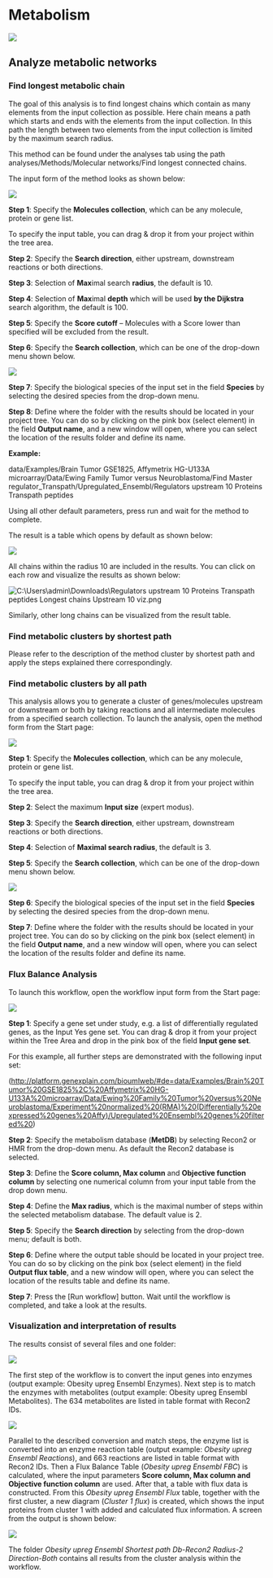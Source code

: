 # Metabolism

![](media/0fb63da1494f75eac021f7632690e129.png)

## Analyze metabolic networks

### Find longest metabolic chain

The goal of this analysis is to find longest chains which contain as many
elements from the input collection as possible. Here chain means a path which
starts and ends with the elements from the input collection. In this path the
length between two elements from the input collection is limited by the maximum
search radius. 

This method can be found under the analyses tab using the path
analyses/Methods/Molecular networks/Find longest connected chains.

The input form of the method looks as shown below:

![](media/6aac32763dcb85c70f7dba419b58a34c.png)

**Step 1**: Specify the **Molecules collection**, which can be any molecule,
protein or gene list.

To specify the input table, you can drag & drop it from your project within the
tree area.

**Step 2**: Specify the **Search direction**, either upstream, downstream
reactions or both directions.

**Step 3**: Selection of **Max**imal search **radius**, the default is 10.

**Step 4**: Selection of **Max**imal **depth** which will be used **by the Dijkstra** search algorithm, the default is 100.

**Step 5**: Specify the **Score cutoff** – Molecules with a Score lower than specified will be excluded from the result.

**Step 6**: Specify the **Search collection**, which can be one of the drop-down menu shown below.

![](media/b350bec02cf321b9025188e61b5ca6f3.png)

**Step 7**: Specify the biological species of the input set in the field
**Species** by selecting the desired species from the drop-down menu.

**Step 8**: Define where the folder with the results should be located in your
project tree. You can do so by clicking on the pink box (select element) in the
field **Output name**, and a new window will open, where you can select the
location of the results folder and define its name.

**Example:**

data/Examples/Brain Tumor GSE1825, Affymetrix HG-U133A microarray/Data/Ewing
Family Tumor versus Neuroblastoma/Find Master
regulator_Transpath/Upregulated_Ensembl/Regulators upstream 10 Proteins
Transpath peptides

Using all other default parameters, press run and wait for the method to
complete.

The result is a table which opens by default as shown below:

![](media/d6ec5e65c439a272a912d51abf738531.png)

All chains within the radius 10 are included in the results. You can click on
each row and visualize the results as shown below:

![C:\\Users\\admin\\Downloads\\Regulators upstream 10 Proteins Transpath peptides Longest chains Upstream 10 viz.png](media/b464e0cd8cec1a75faa78ecec8bb5c98.png)

Similarly, other long chains can be visualized from the result table.

### Find metabolic clusters by shortest path

Please refer to the description of the method cluster by shortest path and apply the steps explained there correspondingly.

### Find metabolic clusters by all path

This analysis allows you to generate a cluster of genes/molecules upstream or
downstream or both by taking reactions and all intermediate molecules from a
specified search collection. To launch the analysis, open the method form from
the Start page:

![](media/8625f7ed75f09e0432ac57eace3d2712.png)

**Step 1**: Specify the **Molecules collection**, which can be any molecule,
protein or gene list.

To specify the input table, you can drag & drop it from your project within the
tree area.

**Step 2**: Select the maximum **Input size** (expert modus).

**Step 3**: Specify the **Search direction**, either upstream, downstream
reactions or both directions.

**Step 4**: Selection of **Maximal search radius**, the default is 3.

**Step 5**: Specify the **Search collection**, which can be one of the drop-down
menu shown below.

![](media/229d3e222a23fb1fb2bc03f14445bd2d.png)

**Step 6**: Specify the biological species of the input set in the field
**Species** by selecting the desired species from the drop-down menu.

**Step 7**: Define where the folder with the results should be located in your
project tree. You can do so by clicking on the pink box (select element) in the
field **Output name**, and a new window will open, where you can select the
location of the results folder and define its name.

### Flux Balance Analysis

To launch this workflow, open the workflow input form from the Start page:

![](media/7e8f6395e0261e272402801af1f2e310.png)

**Step 1**: Specify a gene set under study, e.g. a list of differentially
regulated genes, as the Input Yes gene set. You can drag & drop it from your
project within the Tree Area and drop in the pink box of the field **Input gene
set**.

For this example, all further steps are demonstrated with the following input
set:

(http://platform.genexplain.com/bioumlweb/#de=data/Examples/Brain%20Tumor%20GSE1825%2C%20Affymetrix%20HG-U133A%20microarray/Data/Ewing%20Family%20Tumor%20versus%20Neuroblastoma/Experiment%20normalized%20(RMA)%20(Differentially%20expressed%20genes%20Affy)/Upregulated%20Ensembl%20genes%20filtered%20)

**Step 2**: Specify the metabolism database (**MetDB**) by selecting Recon2 or
HMR from the drop-down menu. As default the Recon2 database is selected.

**Step 3**: Define the **Score column, Max column** and **Objective function
column** by selecting one numerical column from your input table from the drop
down menu.

**Step 4**: Define the **Max radius**, which is the maximal number of steps
within the selected metabolism database. The default value is 2.

**Step 5**: Specify the **Search direction** by selecting from the drop-down
menu; default is both.

**Step 6**: Define where the output table should be located in your project
tree. You can do so by clicking on the pink box (select element) in the field
**Output flux table**, and a new window will open, where you can select the
location of the results table and define its name.

**Step 7**: Press the [Run workflow] button. Wait until the workflow is
completed, and take a look at the results.

### Visualization and interpretation of results

The results consist of several files and one folder:

![](media/2da489c274a4e0c4ee426e107060eceb.png)

The first step of the workflow is to convert the input genes into enzymes
(output example: Obesity upreg Ensembl Enzymes). Next step is to match the
enzymes with metabolites (output example: Obesity upreg Ensembl Metabolites).
The 634 metabolites are listed in table format with Recon2 IDs.

![](media/eb6b5bff8abe44d71ac1a67491360abe.png)

Parallel to the described conversion and match steps, the enzyme list is
converted into an enzyme reaction table (output example: *Obesity upreg Ensembl
Reactions*), and 663 reactions are listed in table format with Recon2 IDs. Then
a Flux Balance Table (*Obesity upreg Ensembl FBC*) is calculated, where the
input parameters **Score column, Max column and Objective function column** are
used. After that, a table with flux data is constructed. From this *Obesity
upreg Ensembl Flux* table, together with the first cluster, a new diagram
(*Cluster 1 flux*) is created, which shows the input proteins from cluster 1
with added and calculated flux information. A screen from the output is shown
below:

![](media/a34e11854378ce6f1351ab559f3cb3e8.png)

The folder *Obesity upreg Ensembl Shortest path Db-Recon2 Radius-2
Direction-Both* contains all results from the cluster analysis within the
workflow.
